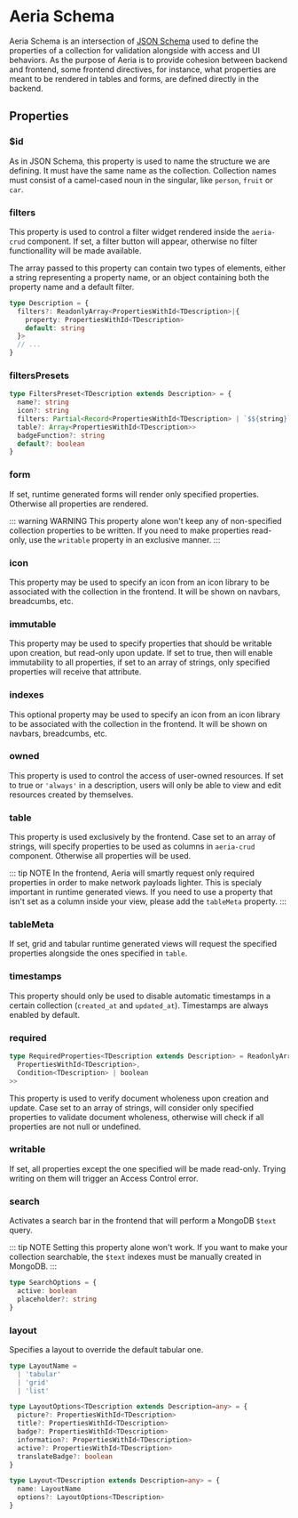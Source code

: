 # Aeria Schema

Aeria Schema is an intersection of [JSON Schema](https://json-schema.org/) used to define the properties of a collection for validation alongside with access and UI behaviors. As the purpose of Aeria is to provide cohesion between backend and frontend, some frontend directives, for instance, what properties are meant to be rendered in tables and forms, are defined directly in the backend.


## Properties

### $id

As in JSON Schema, this property is used to name the structure we are defining. It must have the same name as the collection.
Collection names must consist of a camel-cased noun in the singular, like `person`, `fruit` or `car`.

### filters <Badge type="tip" text="DescriptionFilters" /> <Badge type="tip" text="frontend" />

This property is used to control a filter widget rendered inside the `aeria-crud` component. If set, a filter button will appear, otherwise no filter functionallity will be made available.

The array passed to this property can contain two types of elements, either a string representing a property name, or an object containing both the property name and a default filter.

```typescript
type Description = {
  filters?: ReadonlyArray<PropertiesWithId<TDescription>|{
    property: PropertiesWithId<TDescription>
    default: string
  }>
  // ...
}
```

### filtersPresets <Badge type="tip" text="Record<string, FiltersPreset<TDescription>>" /> <Badge type="tip" text="frontend" />

```typescript
type FiltersPreset<TDescription extends Description> = {
  name?: string
  icon?: string
  filters: Partial<Record<PropertiesWithId<TDescription> | `$${string}`, any>>
  table?: Array<PropertiesWithId<TDescription>>
  badgeFunction?: string
  default?: boolean
}
```

### form <Badge type="tip" text="ReadonlyArray<PropertiesWithId<TDescription>>" /> <Badge type="tip" text="frontend" />

If set, runtime generated forms will render only specified properties. Otherwise all properties are rendered.

::: warning WARNING
This property alone won't keep any of non-specified collection properties to be written. If you need to make properties read-only, use the `writable` property in an exclusive manner.
:::

### icon <Badge type="tip" text="string" /> <Badge type="tip" text="frontend" />

This property may be used to specify an icon from an icon library to be associated with the collection in the frontend.
It will be shown on navbars, breadcumbs, etc.

### immutable <Badge type="tip" text="boolean | ReadonlyArray<string>" />

This property may be used to specify properties that should be writable upon creation, but read-only upon update. If set to true, then will enable immutability to all properties, if set to an array of strings, only specified properties will receive that attribute.

### indexes <Badge type="tip" text="ReadonlyArray<string>" /> <Badge type="tip" text="frontend" />

This optional property may be used to specify an icon from an icon library to be associated with the collection in the frontend.
It will be shown on navbars, breadcumbs, etc.

### owned <Badge type="tip" text="boolean | 'always'" />

This property is used to control the access of user-owned resources. If set to true or `'always'` in a description, users will only be able to view and edit resources created by themselves.

### table <Badge type="tip" text="ReadonlyArray<PropertiesWithId<TDescription>>" /> <Badge type="tip" text="frontend" />

This property is used exclusively by the frontend. Case set to an array of strings, will specify properties to be used as columns in `aeria-crud` component. Otherwise all properties will be used.

::: tip NOTE
In the frontend, Aeria will smartly request only required properties in order to make network payloads lighter. This is specialy important in runtime generated views. If you need to use a property that isn't set as a column inside your view, please add the `tableMeta` property.
:::

### tableMeta <Badge type="tip" text="ReadonlyArray<PropertiesWithId<TDescription>>" /> <Badge type="tip" text="frontend" />

If set, grid and tabular runtime generated views will request the specified properties alongside the ones specified in `table`.

### timestamps <Badge type="tip" text="false" />

This property should only be used to disable automatic timestamps in a certain collection (`created_at` and `updated_at`). Timestamps are always enabled by default.

### required <Badge type="tip" text="RequiredProperties" />

```typescript
type RequiredProperties<TDescription extends Description> = ReadonlyArray<PropertiesWithId<TDescription>> | Partial<Record<
  PropertiesWithId<TDescription>,
  Condition<TDescription> | boolean
>>
```

This property is used to verify document wholeness upon creation and update. Case set to an array of strings, will consider only specified properties to validate document wholeness, otherwise will check if all properties are not null or undefined.

### writable <Badge type="tip" text="ReadonlyArray<PropertiesWithId<TDescription>>" />

If set, all properties except the one specified will be made read-only. Trying writing on them will trigger an Access Control error.

### search <Badge type="tip" text="SearchOptions" />

Activates a search bar in the frontend that will perform a MongoDB `$text` query.

::: tip NOTE
Setting this property alone won't work. If you want to make your collection searchable, the `$text` indexes must be manually created in MongoDB.
:::

```typescript
type SearchOptions = {
  active: boolean
  placeholder?: string
}
```

### layout <Badge type="tip" text="Layout" />

Specifies a layout to override the default tabular one.

```typescript
type LayoutName =
  | 'tabular'
  | 'grid'
  | 'list'

type LayoutOptions<TDescription extends Description=any> = {
  picture?: PropertiesWithId<TDescription>
  title?: PropertiesWithId<TDescription>
  badge?: PropertiesWithId<TDescription>
  information?: PropertiesWithId<TDescription>
  active?: PropertiesWithId<TDescription>
  translateBadge?: boolean
}

type Layout<TDescription extends Description=any> = {
  name: LayoutName
  options?: LayoutOptions<TDescription>
}

```
